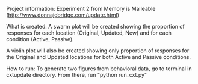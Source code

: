 Project information: Experiment 2 from Memory is Malleable (http://www.donnajobridge.com/update.html)

What is created: A swarm plot will be created showing the proportion of responses for each location (Original, Updated, New) and for each condition (Active, Passive).

A violin plot will also be created showing only proportion of responses for the Original and Updated locations for both Active and Passive conditions.


How to run: To generate two figures from behavioral data, go to terminal in cxtupdate directory. From there, run "python run_cxt.py"
